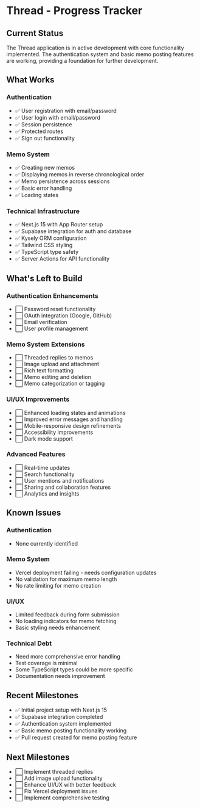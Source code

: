 # Thread - Progress Tracker

## Current Status

The Thread application is in active development with core functionality implemented. The authentication system and basic memo posting features are working, providing a foundation for further development.

## What Works

### Authentication

- ✅ User registration with email/password
- ✅ User login with email/password
- ✅ Session persistence
- ✅ Protected routes
- ✅ Sign out functionality

### Memo System

- ✅ Creating new memos
- ✅ Displaying memos in reverse chronological order
- ✅ Memo persistence across sessions
- ✅ Basic error handling
- ✅ Loading states

### Technical Infrastructure

- ✅ Next.js 15 with App Router setup
- ✅ Supabase integration for auth and database
- ✅ Kysely ORM configuration
- ✅ Tailwind CSS styling
- ✅ TypeScript type safety
- ✅ Server Actions for API functionality

## What's Left to Build

### Authentication Enhancements

- ⬜ Password reset functionality
- ⬜ OAuth integration (Google, GitHub)
- ⬜ Email verification
- ⬜ User profile management

### Memo System Extensions

- ⬜ Threaded replies to memos
- ⬜ Image upload and attachment
- ⬜ Rich text formatting
- ⬜ Memo editing and deletion
- ⬜ Memo categorization or tagging

### UI/UX Improvements

- ⬜ Enhanced loading states and animations
- ⬜ Improved error messages and handling
- ⬜ Mobile-responsive design refinements
- ⬜ Accessibility improvements
- ⬜ Dark mode support

### Advanced Features

- ⬜ Real-time updates
- ⬜ Search functionality
- ⬜ User mentions and notifications
- ⬜ Sharing and collaboration features
- ⬜ Analytics and insights

## Known Issues

### Authentication

- None currently identified

### Memo System

- Vercel deployment failing - needs configuration updates
- No validation for maximum memo length
- No rate limiting for memo creation

### UI/UX

- Limited feedback during form submission
- No loading indicators for memo fetching
- Basic styling needs enhancement

### Technical Debt

- Need more comprehensive error handling
- Test coverage is minimal
- Some TypeScript types could be more specific
- Documentation needs improvement

## Recent Milestones

- ✅ Initial project setup with Next.js 15
- ✅ Supabase integration completed
- ✅ Authentication system implemented
- ✅ Basic memo posting functionality working
- ✅ Pull request created for memo posting feature

## Next Milestones

- ⬜ Implement threaded replies
- ⬜ Add image upload functionality
- ⬜ Enhance UI/UX with better feedback
- ⬜ Fix Vercel deployment issues
- ⬜ Implement comprehensive testing
